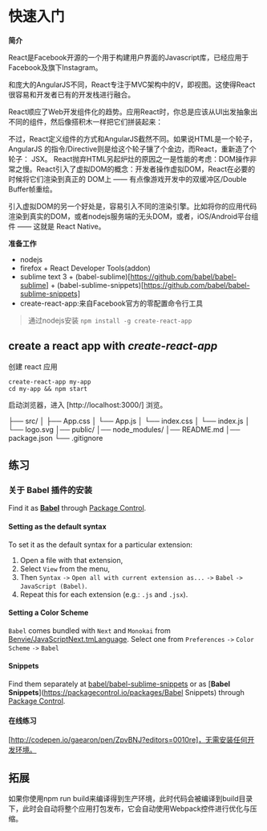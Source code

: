 # 快速入门

**简介**

React是Facebook开源的一个用于构建用户界面的Javascript库，已经应用于Facebook及旗下Instagram。

和庞大的AngularJS不同，React专注于MVC架构中的V，即视图。这使得React很容易和开发者已有的开发栈进行融合。

React顺应了Web开发组件化的趋势。应用React时，你总是应该从UI出发抽象出不同的组件，然后像搭积木一样把它们拼装起来：

不过，React定义组件的方式和AngularJS截然不同。如果说HTML是一个轮子，AngularJS 的指令/Directive则是给这个轮子镶了个金边，而React，重新造了个轮子： JSX。
React抛弃HTML另起炉灶的原因之一是性能的考虑：DOM操作非常之慢。React引入了虚拟DOM的概念：开发者操作虚拟DOM，React在必要的时候将它们渲染到真正的 DOM上 —— 有点像游戏开发中的双缓冲区/Double Buffer帧重绘。

引入虚拟DOM的另一个好处是，容易引入不同的渲染引擎。比如将你的应用代码渲染到真实的DOM，或者nodejs服务端的无头DOM，或者，iOS/Android平台组件 —— 这就是 React Native。

**准备工作**

- nodejs
- firefox + React Developer Tools(addon)
- sublime text 3 +  (babel-sublime)[https://github.com/babel/babel-sublime] + (babel-sublime-snippets)[https://github.com/babel/babel-sublime-snippets]
- create-react-app:来自Facebook官方的零配置命令行工具
> 通过nodejs安装 `npm install -g create-react-app`

## create a react app with *create-react-app*

创建 react 应用
```
create-react-app my-app
cd my-app && npm start
```
启动浏览器，进入 [http://localhost:3000/] 浏览。

├── src/
│   ├── App.css
│   └── App.js
│   └── index.css
│   └── index.js
│   └── logo.svg
│── public/
│── node_modules/
│── README.md
│── package.json
└── .gitignore

## 练习

### 关于 Babel 插件的安装

Find it as [**Babel**](https://packagecontrol.io/packages/Babel) through [Package Control](https://packagecontrol.io/).

#### Setting as the default syntax

To set it as the default syntax for a particular extension:
  1. Open a file with that extension,
  2. Select `View` from the menu,
  3. Then `Syntax` `->` `Open all with current extension as...` `->` `Babel` `->` `JavaScript (Babel)`.
  4. Repeat this for each extension (e.g.: `.js` and `.jsx`).

#### Setting a Color Scheme

`Babel` comes bundled with `Next` and `Monokai` from [Benvie/JavaScriptNext.tmLanguage](https://github.com/Benvie/JavaScriptNext.tmLanguage). Select one from `Preferences` `->` `Color Scheme` `->` `Babel`

#### Snippets

Find them separately at [babel/babel-sublime-snippets](https://github.com/babel/babel-sublime-snippets) or as [**Babel Snippets**](https://packagecontrol.io/packages/Babel Snippets) through [Package Control](https://packagecontrol.io/).

#### 在线练习
[http://codepen.io/gaearon/pen/ZpvBNJ?editors=0010re]，无需安装任何开发环境。

## 拓展
如果你使用npm run build来编译得到生产环境，此时代码会被编译到build目录下，此时会自动将整个应用打包发布，它会自动使用Webpack控件进行优化与压缩。

